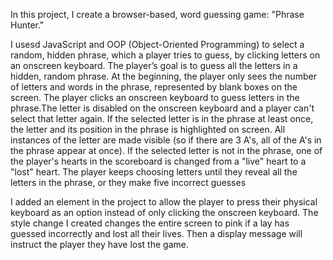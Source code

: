 In this project, I create a browser-based, word guessing game: "Phrase Hunter."


I usesd JavaScript and OOP (Object-Oriented Programming) to select a random, hidden phrase, which a player tries to guess, by clicking letters on an onscreen keyboard.
The player’s goal is to guess all the letters in a hidden, random phrase. At the beginning, the player only sees the number of letters and words in the phrase, represented by blank boxes on the screen.
The player clicks an onscreen keyboard to guess letters in the phrase.The letter is disabled on the onscreen keyboard and a player can't select that letter again.
If the selected letter is in the phrase at least once, the letter and its position in the phrase is highlighted on screen. All instances of the letter are made visible
(so if there are 3 A's, all of the A's in the phrase appear at once).
If the selected letter is not in the phrase, one of the player's hearts in the scoreboard is changed from a "live" heart to a "lost" heart.
The player keeps choosing letters until they reveal all the letters in the phrase, or they make five incorrect guesses



I added an element in the project to allow the player to press their physical keyboard as an option instead of only clicking the onscreen keyboard.
The style change I created changes the entire screen to pink if a lay has guessed incorrectly and lost all their lives. Then a display message will instruct the player they have lost the game. 

